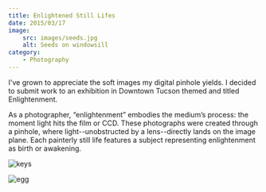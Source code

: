 ```yaml
---
title: Enlightened Still Lifes
date: 2015/03/17
image:
    src: images/seeds.jpg
    alt: Seeds on windowsill
category:
    - Photography
---
```


I've grown to appreciate the soft images my digital pinhole yields. I decided to submit work to an exhibition in Downtown Tucson themed and titled Enlightenment.

As a photographer, “enlightenment” embodies the medium’s process: the moment light hits the film or CCD. These photographs were created through a pinhole, where light--unobstructed by a lens--directly lands on the image plane. Each painterly still life features a subject representing enlightenment as birth or awakening.

![keys](images/keys.jpg)

![egg](images/egg.jpg)
